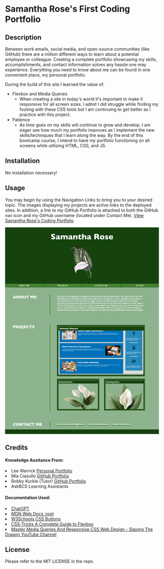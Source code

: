 # Samantha Rose's First Coding Portfolio

## Description

Between work emails, social media, and open-source communities (like GitHub) there are a million different ways to learn about a potential employee or colleague. Creating a complete portfolio showcasing my skills, accomplishments, and contact information solves any hassle one may experience. Everything you need to know about me can be found in one convenient place, my personal portfolio. 

During the build of this site I learned the value of:
 - Flexbox and Media Queries
    - When creating a site in today's world it's important to make it responsive for all screen sizes. I admit I did struggle while finding my footing with these CSS tools but I am continuing to get better as I practice with this project.
 - Patience
    - As time goes on my skills will continue to grow and develop. I am eager see how much my portfolio improves as I implement the new skills/techniques that I learn along the way. By the end of this bootcamp course, I intend to have my portfolio functioning on all screens while utilizing HTML, CSS, and JS.

## Installation

No installation necessary!

## Usage

You may begin by using the Navigation Links to bring you to your desired topic. The images displaying my projects are active links to the deployed sites. In addition, a link to my GitHub Portfolio is attached to both the GitHub nav icon and my GitHub username (located under Contact Me). <a href="https://samanthashleyrose.github.io/Samantha-Rose-Coding-Portfolio/">View Samantha Rose's Coding Portfolio</a>

![Fullscren Screenshot of Portfolio](assets/images/fullscreen-sc-portfolio.png)

## Credits

#### Knowledge Assitance From:
<li>Lee Warrick <link><a href="https://leewarrick.com/">Personal Portfolio</a></link></li>
<li>Mia Ciasullo <link><a href="https://github.com/miacias/first-portfolio">GitHub Portfolio</a></link></li>
<li>Robby Kurkle (Tutor) <link><a href="https://github.com/rfnkurle">GitHub Portfolio</a></link></li>
<li>AskBCS Learning Assistants</li>

#### Documentation Used:

<li><link><a href="https://chat.openai.com/">ChatGPT</a></link></li>
<li><link><a href="https://developer.mozilla.org/en-US/docs/Web/CSS/:root">MDN Web Docs :root</a></link></li>
<li><link><a href="https://www.w3schools.com/css/css3_buttons.asp">W3Schools CSS Buttons</a></link></li>
<li><link><a href="https://css-tricks.com/snippets/css/a-guide-to-flexbox/">CSS-Tricks A Complete Guide to Flexbox</a></link></li>
<li><link><a href="https://www.youtube.com/watch?v=K24lUqcT0Ms">Master Media Queries And Responsive CSS Web Design - Slaying The Dragon YouTube Channel</a></link></li>

## License

Please refer to the MIT LICENSE in the repo.

